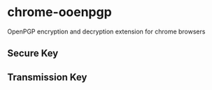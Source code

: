 # chrome-ooenpgp
OpenPGP encryption and decryption extension for chrome browsers

## Secure Key

## Transmission Key


